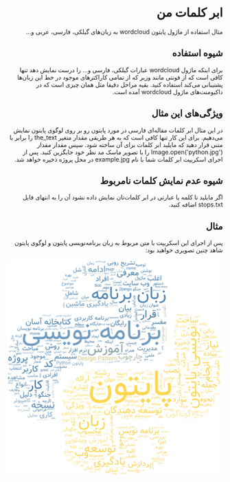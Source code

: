 <div dir="rtl">

# ابر کلمات من

مثال استفاده از ماژول پایتون wordcloud به زبان‌های گیلکی، فارسی، عربی و...

## شیوه استفاده

برای اینکه ماژول wordcloud عبارات گیلکی، فارسی و... را درست نمایش دهد تنها کافی است که از فونتی مانند وزیر که از تمامی
کاراکترهای موجود در خط این زبان‌ها پشتیبانی می‌کند استفاده کنید. بقیه مراحل دقیقا مثل همان چیزی است که در داکیومنت‌های
ماژول wordcloud آمده است.

## ویژگی‌های این مثال

در این مثال ابر کلمات مقاله‌ای فارسی در مورد پایتون رو بر روی لوگوی پایتون نمایش می‌دهیم. برای این کار تنها کافی است که
به هر طریقی مقدار متغیر the_text را برابر با متنی قرار دهید که مایلید ابر کلمات برای آن ساخته شود. سپس مقدار مقدار
Image.open('python.jpg') را با تصویر ماسک مد نظر خود جایگزین کنید. پس از اجرای اسکریپت ابر کلمات شما با نام example.jpg
در محل پروژه ذخیره خواهد شد.

## شیوه عدم نمایش کلمات نامربوط

اگر مایلید تا کلمه یا عبارتی در ابر کلمات‌تان نمایش داده نشود آن را به انتهای فایل stops.txt اضافه کنید.

## مثال

پس از اجرای این اسکریپت با متن مربوط به زبان برنامه‌نویسی پایتون و لوگوی پایتون شاهد چنین تصویری خواهید بود:

![ابر کلمات پایتون](https://raw.githubusercontent.com/LordArma/My-Cloud-of-Words/master/example.jpg)

</div>